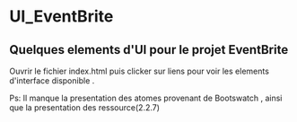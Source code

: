 # UI_EventBrite

## Quelques elements d'UI pour le projet EventBrite 

Ouvrir le fichier index.html puis clicker sur liens pour voir
les elements d'interface disponible . 

Ps: Il manque la presentation des atomes provenant de Bootswatch , ainsi que la presentation des
ressource(2.2.7)
